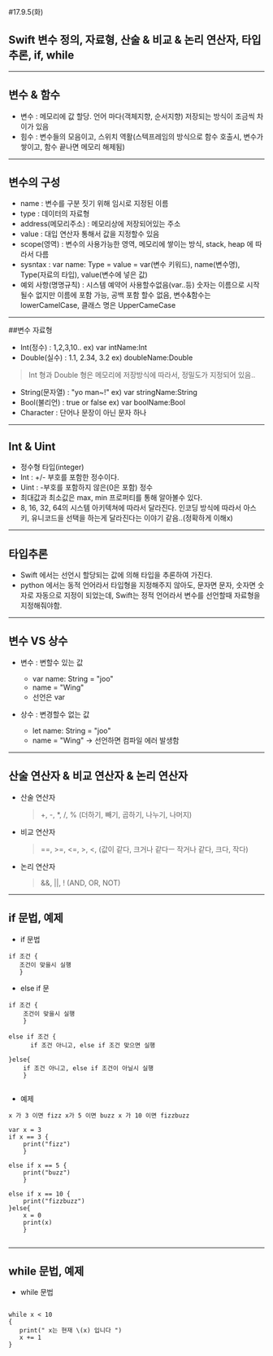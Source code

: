 #17.9.5(화)
## Swift 변수 정의, 자료형, 산술 & 비교 & 논리 연산자, 타입추론, if, while
---

## 변수 & 함수
  - 변수 : 메모리에 값 할당. 언어 마다(객체지향, 순서지향) 저장되는 방식이 조금씩 차이가 있음
  - 힘수 : 변수들의 모음이고, 스위치 역활(스텍프레임의 방식으로 함수 호출시, 변수가 쌓이고, 함수 끝나면 메모리 해제됨)

---
## 변수의 구성 
  - name : 변수를 구분 짓기 위해 임시로 지정된 이름
  - type : 데이터의 자료형
  - address(메모리주소) : 메모리상에 저장되어있는 주소
  - value : 대입 연산자 통해서 값을 지정할수 있음
  - scope(영역) : 변수의 사용가능한 영역, 메모리에 쌓이는 방식, stack, heap 에 따라서 다름
  - sysntax : var name: Type = value = var(변수 키워드), name(변수명), Type(자료의 타입), value(변수에 넣은 값)
  - 예외 사항(명명규칙) : 시스템 예약어 사용할수없음(var..등) 숫자는 이름으로 시작될수 없지만 이름에 포함 가능, 공백 포함 할수 없음, 변수&함수는 lowerCamelCase, 클래스 명은 UpperCameCase

---
##변수 자료형
 - Int(정수) : 1,2,3,10.. ex) var intName:Int
 - Double(실수) : 1.1, 2.34, 3.2 ex) doubleName:Double 
 > Int 형과 Double 형은 메모리에 저장방식에 따라서, 정밀도가 지정되어 있음..

 - String(문자열) : "yo man~!" ex) var stringName:String
 - Bool(불리언) : true or false ex) var boolName:Bool 
 - Character : 단어나 문장이 아닌 문자 하나

---
## Int & Uint

 - 정수형 타입(integer)
 - Int : +/- 부호를 포함한 정수이다. 
 - Uint : -부호를 포함하지 않은(0은 포함) 정수
 - 최대값과 최소값은 max, min 프로퍼티를 통해 알아볼수 있다.
 - 8, 16, 32, 64의 시스템 아키텍쳐에 따라서 달라진다. 인코딩 방식에 따라서 아스키, 유니코드을 선택을 하는게 달라진다는 이야기 같음..(정확하게 이해x)
 
---
## 타입추론

- Swift 에서는 선언시 할당되는 값에 의해 타입을 추론하여 가진다.
- python 에서는 동적 언어라서 타입형을 지정해주지 않아도, 문자면 문자, 숫자면 숫자로 자동으로 지정이 되었는데, Swift는 정적 언어라서 변수를 선언할때 자료형을 지정해줘야함.

---
## 변수 VS 상수
 
 - 변수 : 변할수 있는 값
    - var name: String = "joo" 
    - name = "Wing"
    - 선언은 var

 - 상수 : 변경할수 없는 값
    - let name: String = "joo"
    - name = "Wing" -> 선언하면 컴파일 에러 발생함
 
---
## 산술 연산자 & 비교 연산자 & 논리 연산자 

 - 산술 연산자
   > +, -, *, /, % (더하기, 빼기, 곱하기, 나누기, 나머지)

 - 비교 연산자 
   > ==, >=, <=, >, <, (값이 같다, 크거나 같다ㅡ 작거나 같다, 크다, 작다)

 - 논리 연산자
   > &&, ||, ! (AND, OR, NOT)
   
---
## if 문법, 예제 
 - if 문법
 
 
```
if 조건 {
   조건이 맞을시 실행
   }
```

 - else if 문

 
```
if 조건 {
    조건이 맞을시 실행
    }
    
else if 조건 {
      if 조건 아니고, else if 조건 맞으면 실행 
      
}else{
    if 조건 아니고, else if 조건이 아닐시 실행
    }
    
```

 - 예제 

```
x 가 3 이면 fizz x가 5 이면 buzz x 가 10 이면 fizzbuzz

var x = 3
if x == 3 {
    print("fizz")
    }

else if x == 5 {
    print("buzz")
    }
    
else if x == 10 {
    print("fizzbuzz")
}else{
    x = 0
    print(x)
    }
    
```

---
## while 문법, 예제

 - while 문법

```

while x < 10 
{
   print(" x는 현재 \(x) 입니다 ")
   x += 1
}
 
```